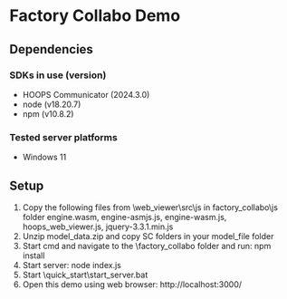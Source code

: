 # Factory Collabo Demo

## Dependencies
### SDKs in use (version)
* HOOPS Communicator (2024.3.0)
* node (v18.20.7)
* npm (v10.8.2)

### Tested server platforms
* Windows 11

## Setup
1. Copy the following files from <HOOPS Communicator SDK>\web_viewer\src\js in factory_collabo\js folder
    engine.wasm, engine-asmjs.js, engine-wasm.js, hoops_web_viewer.js, jquery-3.3.1.min.js
2. Unzip model_data.zip and copy SC folders in your model_file folder
3. Start cmd and navigate to the \factory_collabo folder and run: npm install
3. Start server: node index.js
4. Start <HOOPS Communicator SDK>\quick_start\start_server.bat
5. Open this demo using web browser: http://localhost:3000/
